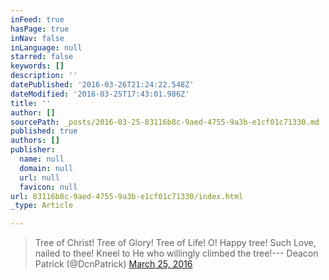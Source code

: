 ```yaml
---
inFeed: true
hasPage: true
inNav: false
inLanguage: null
starred: false
keywords: []
description: ''
datePublished: '2016-03-26T21:24:22.548Z'
dateModified: '2016-03-25T17:43:01.986Z'
title: ''
author: []
sourcePath: _posts/2016-03-25-83116b8c-9aed-4755-9a3b-e1cf01c71330.md
published: true
authors: []
publisher:
  name: null
  domain: null
  url: null
  favicon: null
url: 83116b8c-9aed-4755-9a3b-e1cf01c71330/index.html
_type: Article

---
```

> Tree of Christ! Tree of Glory! Tree of Life! O! Happy tree! Such Love, nailed to thee! Kneel to He who willingly climbed the tree!--- Deacon Patrick (@DcnPatrick) [March 25, 2016][0]



[0]: https://twitter.com/DcnPatrick/status/713348688051974148
